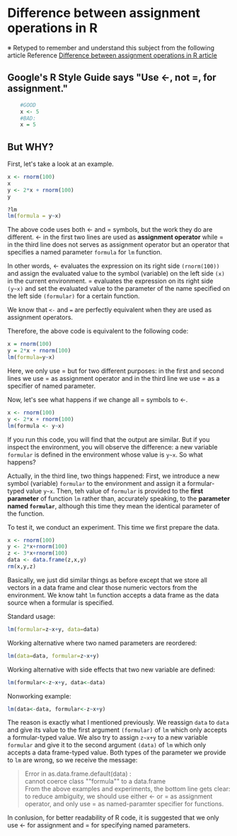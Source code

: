 Difference between assignment operations in R
===
※ Retyped to remember and understand this subject from the following article
Reference [Difference between assignment operations in R article](https://renkun.me/2014/01/28/difference-between-assignment-operators-in-r/)

## __Google's R Style Guide says "Use <-, not =, for assignment."__
```R
    #GOOD 
    x <- 5
    #BAD:
    x = 5
```

## But WHY?
First, let's take a look at an example.
```R
x <- rnorm(100)
x
y <- 2*x + rnorm(100)
y

?lm
lm(formula = y~x)

```
The above code uses both <- and = symbols, but the work they do are different. <- in the first two lines are used as __assignment operator__ while = in the third line does not serves as assignment operator but an operator that specifies a named parameter `formula` for `lm` function.  

In other words, <- evaluates the expression on its right side `(rnorm(100))` and assign the evaluated value to the symbol (variable) on the left side `(x)` in the current environment. = evaluates the expression on its right side `(y~x)` and set the evaluated value to the parameter of the name specified on the left side `(formular)` for a certain function.  

We know that `<-` and `=` are perfectly equivalent when they are used as assignment operators.  

Therefore, the above code is equivalent to the following code:  
```R
x = rnorm(100)
y = 2*x + rnorm(100)
lm(formula=y~x)
```
Here, we only use = but for two different purposes: in the first and second lines we use = as assignment operator and in the third line we use = as a specifier of named parameter.  

Now, let's see what happens if we change all = symbols to <-.  
```R
x <- rnorm(100)
y <- 2*x + rnorm(100)
lm(formula <- y~x)
```
If you run this code, you will find that the output are similar. But if you inspect the environment, you will observe the difference: a new variable `formular` is defined in the environment whose value is `y~x`. So what happens?  

Actually, in the third line, two things happened: First, we introduce a new symbol (variable) `formular` to the environment and assign it a formular-typed value `y~x`. Then, teh value of `formular` is provided to the __first parameter__ of function `lm` rather than, accurately speaking, to the __parameter named `formular`__, although this time they mean the identical parameter of the function.  

To test it, we conduct an experiment. This time we first prepare the data.  
```R
x <- rnorm(100)
y <- 2*x+rnorm(100)
z <- 3*x+rnorm(100)
data <- data.frame(z,x,y)
rm(x,y,z)
```
Basically, we just did similar things as before except that we store all vectors in a data frame and clear those numeric vectors from the environment. We know taht `lm` function accepts a data frame as the data source when a formular is specified.  

Standard usage:
```R
lm(formular=z~x+y, data=data)
```
Working alternative where two named parameters are reordered:
```R
lm(data=data, formular=z~x+y)
```
Working alternative with side effects that two new variable are defined:
```R
lm(formular<-z~x+y, data<-data)
```
Nonworking example:
```R
lm(data<-data, formular<-z~x+y)
```
The reason is exactly what I mentioned previously. We reassign `data` to `data` and give its value to the first argument `(formular)` of `lm` which only accepts a formular-typed value. We also try to assign `z~x+y` to a new variable `formular` and give it to the second argument `(data)` of `lm` which only accepts a data frame-typed value. Both types of the parameter we provide to `lm` are wrong, so we receive the message:  
>Error in as.data.frame.default(data) :  
    cannot coerce class ""formula"" to a data.frame  
From the above examples and experiments, the bottom line gets clear: to reduce ambiguity, we should use either <- or = as assignment operator, and only use = as named-paramter specifier for functions.  

In conlusion, for better readability of R code, it is suggested that we only use <- for assignment and = for specifying named parameters.